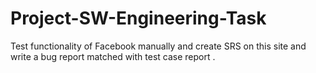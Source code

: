 # Project-SW-Engineering-Task
Test functionality of Facebook manually and create SRS on this site and write a bug report matched with test case report .
